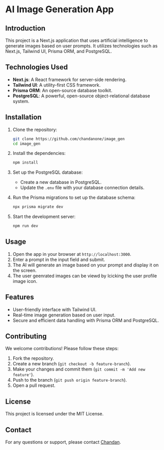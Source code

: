 # AI Image Generation App

## Introduction
This project is a Next.js application that uses artificial intelligence to generate images based on user prompts. It utilizes technologies such as Next.js, Tailwind UI, Prisma ORM, and PostgreSQL.

## Technologies Used
- **Next.js**: A React framework for server-side rendering.
- **Tailwind UI**: A utility-first CSS framework.
- **Prisma ORM**: An open-source database toolkit.
- **PostgreSQL**: A powerful, open-source object-relational database system.

## Installation
1. Clone the repository:
    ```sh
    git clone https://github.com/chandanone/image_gen
    cd image_gen
    ```

2. Install the dependencies:
    ```sh
    npm install
    ```

3. Set up the PostgreSQL database:
    - Create a new database in PostgreSQL.
    - Update the `.env` file with your database connection details.

4. Run the Prisma migrations to set up the database schema:
    ```sh
    npx prisma migrate dev
    ```

5. Start the development server:
    ```sh
    npm run dev
    ```

## Usage
1. Open the app in your browser at `http://localhost:3000`.
2. Enter a prompt in the input field and submit.
3. The AI will generate an image based on your prompt and display it on the screen.
4. The user geenrated images can be viewd by lcicking the user profile image icon.

## Features
- User-friendly interface with Tailwind UI.
- Real-time image generation based on user input.
- Secure and efficient data handling with Prisma ORM and PostgreSQL.

## Contributing
We welcome contributions! Please follow these steps:
1. Fork the repository.
2. Create a new branch (`git checkout -b feature-branch`).
3. Make your changes and commit them (`git commit -m 'Add new feature'`).
4. Push to the branch (`git push origin feature-branch`).
5. Open a pull request.

## License
This project is licensed under the MIT License.

## Contact
For any questions or support, please contact [Chandan](mailto:chandan868@gmail.com).
